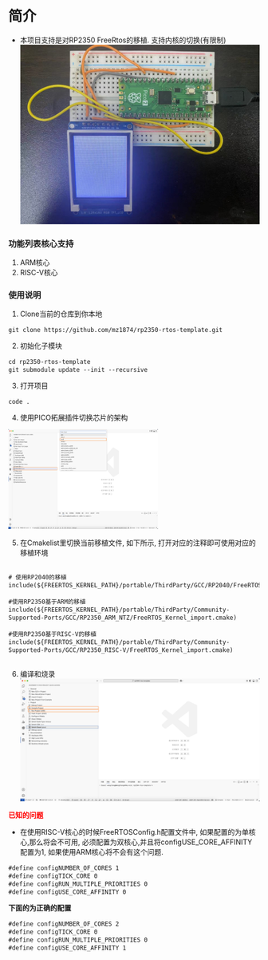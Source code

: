 # 简介
* 本项目支持是对RP2350 FreeRtos的移植. 支持内核的切换(有限制)
![pico.jpg](assets/pico.jpg)
### 功能列表核心支持
1. ARM核心
2. RISC-V核心

### 使用说明
1. Clone当前的仓库到你本地
```
git clone https://github.com/mz1874/rp2350-rtos-template.git
```

2. 初始化子模块
```
cd rp2350-rtos-template
git submodule update --init --recursive
```

3. 打开项目
```
code .
```

4. 使用PICO拓展插件切换芯片的架构
<img src="assets/switch_board.png" alt="Switch Board" width="300" height="200">


5. 在Cmakelist里切换当前移植文件, 如下所示, 打开对应的注释即可使用对应的移植环境
```

# 使用RP2040的移植
include(${FREERTOS_KERNEL_PATH}/portable/ThirdParty/GCC/RP2040/FreeRTOS_Kernel_import.cmake)

#使用RP2350基于ARM的移植
include(${FREERTOS_KERNEL_PATH}/portable/ThirdParty/Community-Supported-Ports/GCC/RP2350_ARM_NTZ/FreeRTOS_Kernel_import.cmake)

#使用RP2350基于RISC-V的移植
include(${FREERTOS_KERNEL_PATH}/portable/ThirdParty/Community-Supported-Ports/GCC/RP2350_RISC-V/FreeRTOS_Kernel_import.cmake)


```
6. 编译和烧录
![download.png](assets/download.png)


**<span style="color:red">已知的问题</span>**
- 在使用RISC-V核心的时候FreeRTOSConfig.h配置文件中, 如果配置的为单核心,那么将会不可用, 必须配置为双核心,并且将configUSE_CORE_AFFINITY 配置为1, 如果使用ARM核心将不会有这个问题.
```
#define configNUMBER_OF_CORES 1
#define configTICK_CORE 0
#define configRUN_MULTIPLE_PRIORITIES 0
#define configUSE_CORE_AFFINITY 0  
```

**下面的为正确的配置**
```
#define configNUMBER_OF_CORES 2
#define configTICK_CORE 0
#define configRUN_MULTIPLE_PRIORITIES 0
#define configUSE_CORE_AFFINITY 1 
```